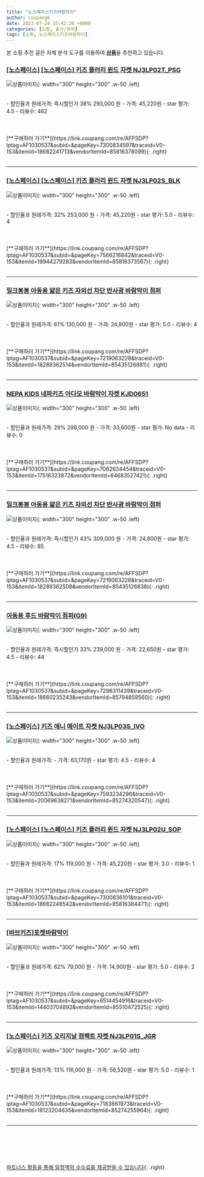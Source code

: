 ```yaml
---
title: "노스페이스키즈바람막이"
author: coupang6
date: 2023-07-24 15:42:26 +0800
categories: [쇼핑, 출산/육아]
tags: [쇼핑, 노스페이스키즈바람막이]
---
```


본 쇼핑 추천 글은 자체 분석 도구를 이용하여 [**상품**](https://link.coupang.com/a/bao1ui)을 추천하고 있습니다.

### [[노스페이스] [노스페이스] 키즈 플러리 윈드 자켓 NJ3LP02T_PSG](https://link.coupang.com/re/AFFSDP?lptag=AF1030537&subid=&pageKey=7300834597&traceid=V0-153&itemId=18682241713&vendorItemId=85816378099)

![상품이미지](https://thumbnail6.coupangcdn.com/thumbnails/remote/230x230ex/image/vendor_inventory/4691/a525ac7f5863a6fedcf44ba55e386f27f4c28f24bd344f9af1cde842601f.jpg){: width="300" height="300" .w-50 .left}


<br>
- 할인율과 원래가격: 즉시할인가 38%  293,000   원
- 가격: 45,220원
- star 평가: 4.5
- 리뷰수: 462
<br>
<br>
<br>
<br>
[**구매하러 가기**](https://link.coupang.com/re/AFFSDP?lptag=AF1030537&subid=&pageKey=7300834597&traceid=V0-153&itemId=18682241713&vendorItemId=85816378099){: .right}
<br>
<br>

---

### [[노스페이스] [노스페이스] 키즈 플러리 윈드 자켓 NJ3LP02S_BLK](https://link.coupang.com/re/AFFSDP?lptag=AF1030537&subid=&pageKey=7566216842&traceid=V0-153&itemId=19944279283&vendorItemId=85816373567)

![상품이미지](https://thumbnail10.coupangcdn.com/thumbnails/remote/230x230ex/image/vendor_inventory/36df/ee4fa9e4a9dc716e7892ec0f657379276b72c6a593044a1b1c7929f60b2e.jpg){: width="300" height="300" .w-50 .left}


<br>
- 할인율과 원래가격: 32%  253,000   원
- 가격: 45,220원
- star 평가: 5.0
- 리뷰수: 4
<br>
<br>
<br>
<br>
[**구매하러 가기**](https://link.coupang.com/re/AFFSDP?lptag=AF1030537&subid=&pageKey=7566216842&traceid=V0-153&itemId=19944279283&vendorItemId=85816373567){: .right}
<br>
<br>

---

### [밀크봉봉 아동용 얇은 키즈 자외선 차단 반사광 바람막이 점퍼](https://link.coupang.com/re/AFFSDP?lptag=AF1030537&subid=&pageKey=7219063228&traceid=V0-153&itemId=18289362514&vendorItemId=85435126881)

![상품이미지](https://thumbnail6.coupangcdn.com/thumbnails/remote/230x230ex/image/vendor_inventory/ab35/aaa264650f0ea5c12597d385ed9ee4e8a7cef4c28d539864541a92ed4e47.jpg){: width="300" height="300" .w-50 .left}


<br>
- 할인율과 원래가격: 61%  130,000   원
- 가격: 24,800원
- star 평가: 5.0
- 리뷰수: 4
<br>
<br>
<br>
<br>
[**구매하러 가기**](https://link.coupang.com/re/AFFSDP?lptag=AF1030537&subid=&pageKey=7219063228&traceid=V0-153&itemId=18289362514&vendorItemId=85435126881){: .right}
<br>
<br>

---

### [NEPA KIDS 네파키즈 아다모 바람막이 자켓 KJD0651](https://link.coupang.com/re/AFFSDP?lptag=AF1030537&subid=&pageKey=7062634454&traceid=V0-153&itemId=17516323872&vendorItemId=84683527421)

![상품이미지](https://thumbnail8.coupangcdn.com/thumbnails/remote/230x230ex/image/vendor_inventory/a118/7d86a5281a2ab0750ba6b54b29b80da3b57ef8bff382748cee4f18b2b457.jpg){: width="300" height="300" .w-50 .left}


<br>
- 할인율과 원래가격: 29%  298,000   원
- 가격: 33,600원
- star 평가: No data
- 리뷰수: 0
<br>
<br>
<br>
<br>
[**구매하러 가기**](https://link.coupang.com/re/AFFSDP?lptag=AF1030537&subid=&pageKey=7062634454&traceid=V0-153&itemId=17516323872&vendorItemId=84683527421){: .right}
<br>
<br>

---

### [밀크봉봉 아동용 얇은 키즈 자외선 차단 반사광 바람막이 점퍼](https://link.coupang.com/re/AFFSDP?lptag=AF1030537&subid=&pageKey=7219063228&traceid=V0-153&itemId=18289362508&vendorItemId=85435126838)

![상품이미지](https://thumbnail9.coupangcdn.com/thumbnails/remote/230x230ex/image/vendor_inventory/cdd1/c0e51084a728ec883e058f1b8ab12f08feb2955bbf4fe7e5dcb8d74cc0c8.jpg){: width="300" height="300" .w-50 .left}


<br>
- 할인율과 원래가격: 즉시할인가 43%  309,000   원
- 가격: 24,800원
- star 평가: 4.5
- 리뷰수: 85
<br>
<br>
<br>
<br>
[**구매하러 가기**](https://link.coupang.com/re/AFFSDP?lptag=AF1030537&subid=&pageKey=7219063228&traceid=V0-153&itemId=18289362508&vendorItemId=85435126838){: .right}
<br>
<br>

---

### [아동용 후드 바람막이 점퍼(G9)](https://link.coupang.com/re/AFFSDP?lptag=AF1030537&subid=&pageKey=7296311439&traceid=V0-153&itemId=18660235243&vendorItemId=85794859560)

![상품이미지](https://thumbnail8.coupangcdn.com/thumbnails/remote/230x230ex/image/vendor_inventory/6258/cd7a93281367ad58593d0e03bf370223c8445aed2914010ec1f0f369febd.jpg){: width="300" height="300" .w-50 .left}


<br>
- 할인율과 원래가격: 즉시할인가 33%  239,000   원
- 가격: 22,650원
- star 평가: 4.5
- 리뷰수: 44
<br>
<br>
<br>
<br>
[**구매하러 가기**](https://link.coupang.com/re/AFFSDP?lptag=AF1030537&subid=&pageKey=7296311439&traceid=V0-153&itemId=18660235243&vendorItemId=85794859560){: .right}
<br>
<br>

---

### [[노스페이스] 키즈 애니 메이트 자켓 NJ3LP03S_IVO](https://link.coupang.com/re/AFFSDP?lptag=AF1030537&subid=&pageKey=7593234296&traceid=V0-153&itemId=20069638271&vendorItemId=85274320547)

![상품이미지](https://thumbnail6.coupangcdn.com/thumbnails/remote/230x230ex/image/vendor_inventory/faf1/85e51de55fb8ab8c0077eef19215519234026a1b001bbde05e2a9593f7f9.jpg){: width="300" height="300" .w-50 .left}


<br>
- 할인율과 원래가격: 
- 가격: 63,170원
- star 평가: 4.5
- 리뷰수: 4
<br>
<br>
<br>
<br>
[**구매하러 가기**](https://link.coupang.com/re/AFFSDP?lptag=AF1030537&subid=&pageKey=7593234296&traceid=V0-153&itemId=20069638271&vendorItemId=85274320547){: .right}
<br>
<br>

---

### [[노스페이스] [노스페이스] 키즈 플러리 윈드 자켓 NJ3LP02U_SOP](https://link.coupang.com/re/AFFSDP?lptag=AF1030537&subid=&pageKey=7300836101&traceid=V0-153&itemId=18682248542&vendorItemId=85816384471)

![상품이미지](https://thumbnail8.coupangcdn.com/thumbnails/remote/230x230ex/image/vendor_inventory/d4dc/961e2f057829f84ff3e82a2b82a91182d67f1ca93e06fa182a55c9b893c1.jpg){: width="300" height="300" .w-50 .left}


<br>
- 할인율과 원래가격: 17%  119,000   원
- 가격: 45,220원
- star 평가: 3.0
- 리뷰수: 1
<br>
<br>
<br>
<br>
[**구매하러 가기**](https://link.coupang.com/re/AFFSDP?lptag=AF1030537&subid=&pageKey=7300836101&traceid=V0-153&itemId=18682248542&vendorItemId=85816384471){: .right}
<br>
<br>

---

### [[바브키즈]포켓바람막이](https://link.coupang.com/re/AFFSDP?lptag=AF1030537&subid=&pageKey=6514454916&traceid=V0-153&itemId=14403704892&vendorItemId=85510472525)

![상품이미지](https://thumbnail10.coupangcdn.com/thumbnails/remote/230x230ex/image/vendor_inventory/f80e/e50e494fbf71eeace651ee83feaba1b10d6debd4b9d3b8cd0e92017dbc74.jpg){: width="300" height="300" .w-50 .left}


<br>
- 할인율과 원래가격: 62%  79,000   원
- 가격: 14,900원
- star 평가: 5.0
- 리뷰수: 2
<br>
<br>
<br>
<br>
[**구매하러 가기**](https://link.coupang.com/re/AFFSDP?lptag=AF1030537&subid=&pageKey=6514454916&traceid=V0-153&itemId=14403704892&vendorItemId=85510472525){: .right}
<br>
<br>

---

### [[노스페이스] 키즈 오리지날 컴팩트 자켓 NJ3LP01S_JGR](https://link.coupang.com/re/AFFSDP?lptag=AF1030537&subid=&pageKey=7183861973&traceid=V0-153&itemId=18123204635&vendorItemId=85274255964)

![상품이미지](https://thumbnail10.coupangcdn.com/thumbnails/remote/230x230ex/image/vendor_inventory/cfc9/22921d81da516cebee57f2700ef830f7775631e24c20eb9e4ddd600395a7.jpg){: width="300" height="300" .w-50 .left}


<br>
- 할인율과 원래가격: 13%  116,000   원
- 가격: 56,520원
- star 평가: 5.0
- 리뷰수: 1
<br>
<br>
<br>
<br>
[**구매하러 가기**](https://link.coupang.com/re/AFFSDP?lptag=AF1030537&subid=&pageKey=7183861973&traceid=V0-153&itemId=18123204635&vendorItemId=85274255964){: .right}
<br>
<br>

---
<br><br><br><br><br> [파트너스 활동을 통해 일정액의 수수료를 제공받을 수 있습니다](https://link.coupang.com/a/bao1ui){: .right}